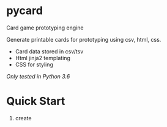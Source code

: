 # pycard
Card game prototyping engine

Generate printable cards for prototyping using csv, html, css.

* Card data stored in csv/tsv
* Html jinja2 templating
* CSS for styling

_Only tested in Python 3.6_

# Quick Start

1. create